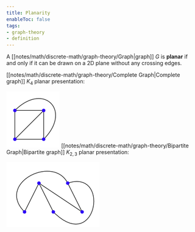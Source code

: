```yaml
---
title: Planarity
enableToc: false
tags:
- graph-theory
- definition
---
```

A [[notes/math/discrete-math/graph-theory/Graph|graph]] $G$ is **planar** if and only if it can be drawn on a 2D plane without any crossing edges.

[[notes/math/discrete-math/graph-theory/Complete Graph|Complete graph]] $K_4$ planar presentation:

![planar complete graph](/notes/assets/planar-complete-graph-k4.png#invert_B)
[[notes/math/discrete-math/graph-theory/Bipartite Graph|Bipartite graph]] $K_{2,3}$ planar presentation:

![planar complete graph](/notes/assets/planar-bigraph-k2-3.png#invert_B)

